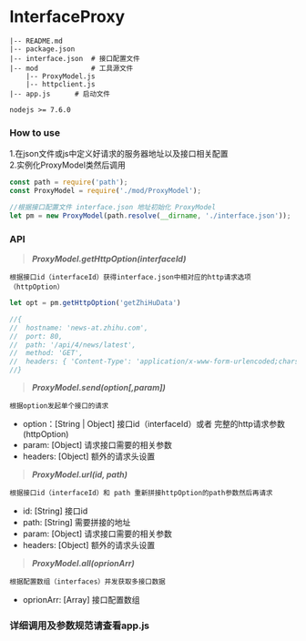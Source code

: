 # InterfaceProxy
```
|-- README.md
|-- package.json
|-- interface.json	# 接口配置文件
|-- mod           	# 工具源文件
	|-- ProxyModel.js 
	|-- httpclient.js
|-- app.js		# 启动文件
```

```
nodejs >= 7.6.0
```

### How to use

1.在json文件或js中定义好请求的服务器地址以及接口相关配置   
2.实例化ProxyModel类然后调用


```js
const path = require('path');
const ProxyModel = require('./mod/ProxyModel');

//根据接口配置文件 interface.json 地址初始化 ProxyModel
let pm = new ProxyModel(path.resolve(__dirname, './interface.json'));
```

### API

>***ProxyModel.getHttpOption(interfaceId)***

```
根据接口id（interfaceId）获得interface.json中相对应的http请求选项（httpOption）
```

```js
let opt = pm.getHttpOption('getZhiHuData')

//{
//  hostname: 'news-at.zhihu.com',
//  port: 80,
//  path: '/api/4/news/latest',
//  method: 'GET',
//  headers: { 'Content-Type': 'application/x-www-form-urlencoded;charset=utf-8' } 
//}

```

>***ProxyModel.send(option[,param])***

```
根据option发起单个接口的请求
```

* option：[String | Object] 接口id（interfaceId）或者 完整的http请求参数(httpOption)
* param: [Object] 请求接口需要的相关参数
* headers: [Object] 额外的请求头设置


>***ProxyModel.url(id, path)***

```
根据接口id（interfaceId）和 path 重新拼接httpOption的path参数然后再请求
```

* id: [String] 接口id
* path: [String] 需要拼接的地址
* param: [Object] 请求接口需要的相关参数
* headers: [Object] 额外的请求头设置


>***ProxyModel.all(oprionArr)***

```
根据配置数组（interfaces）并发获取多接口数据
```

* oprionArr: [Array] 接口配置数组


### 详细调用及参数规范请查看app.js